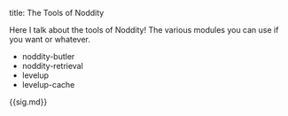 title: The Tools of Noddity

Here I talk about the tools of Noddity!  The various modules you can use if you want or whatever.

- noddity-butler
- noddity-retrieval
- levelup
- levelup-cache

{{sig.md}}

